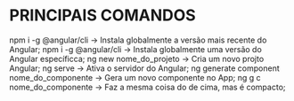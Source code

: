 # PRINCIPAIS COMANDOS

npm i -g @angular/cli -> Instala globalmente a versão mais recente do Angular;
npm i -g @angular/cli -> Instala globalmente uma versão do Angular específicca;
ng new nome_do_projeto -> Cria um novo projto Angular;
ng serve -> Ativa o servidor do Angular;
ng generate component nome_do_componente -> Gera um novo componente no App;
ng g c nome_do_componente -> Faz a mesma coisa do de cima, mas é compacto; 

